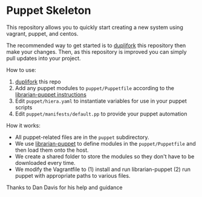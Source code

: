 # Puppet Skeleton

This repository allows you to quickly start creating a new
system using vagrant, puppet, and centos.

The recommended way to get started is to [duplifork](https://github.com/enyojs/enyo/wiki/Dupliforking) this repository then make your changes. Then, as this repository is improved you can simply pull updates into your project.

How to use:
1. [duplifork](https://github.com/enyojs/enyo/wiki/Dupliforking) this repo
1. Add any puppet modules to `puppet/Puppetfile` according to the [librarian-puppet instructions](https://github.com/rodjek/librarian-puppet)
1. Edit `puppet/hiera.yaml` to instantiate variables for use in your puppet scripts
1. Edit `puppet/manifests/default.pp` to provide your puppet automation

How it works:
* All puppet-related files are in the `puppet` subdirectory.
* We use [librarian-puppet](https://github.com/rodjek/librarian-puppet) to define modules in the `puppet/Puppetfile` and then load them onto the host.
* We create a shared folder to store the modules so they don't have to be downloaded every time.
* We modify the Vagrantfile to (1) install and run librarian-puppet (2) run puppet with appropriate paths to various files.

Thanks to Dan Davis for his help and guidance
